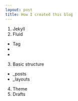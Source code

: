 ```yaml
---
layout: post
title: How I created this blog
---
```


1. Jekyll
2. Fluid
* Tag
* 
* 
3. Basic structure
* _posts
* _layouts
4. Theme
5. Drafts